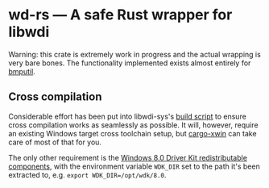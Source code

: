 # wd-rs — A safe Rust wrapper for libwdi

Warning: this crate is extremely work in progress and the actual wrapping is very bare bones. The functionality
implemented exists almost entirely for [bmputil](https://github.com/blackmagic-debug/bmputil).

## Cross compilation

Considerable effort has been put into libwdi-sys's [build script](./libwdi-sys/build.rs) to ensure cross compilation
works as seamlessly as possible. It will, however, require an existing Windows target cross toolchain setup, but
[cargo-xwin](https://github.com/messense/cargo-xwin) can take care of most of that for you.

The only other requirement is the [Windows 8.0 Driver Kit redistributable components](https://go.microsoft.com/fwlink/p/?LinkID=253170),
with the environment variable `WDK_DIR` set to the path it's been extracted to, e.g. `export WDK_DIR=/opt/wdk/8.0`.

